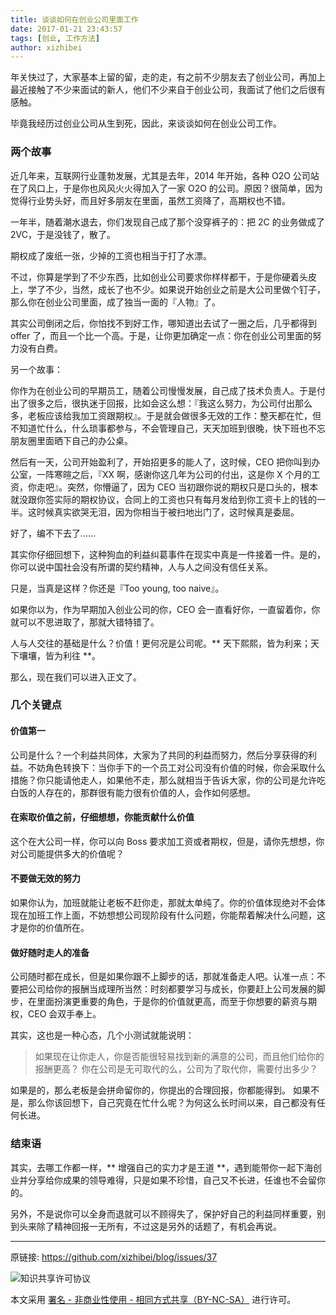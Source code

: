 ```yaml
---
title: 谈谈如何在创业公司里面工作
date: 2017-01-21 23:43:57
tags: [创业, 工作方法]
author: xizhibei
---
```

年关快过了，大家基本上留的留，走的走，有之前不少朋友去了创业公司，再加上最近接触了不少来面试的新人，他们不少来自于创业公司，我面试了他们之后很有感触。

毕竟我经历过创业公司从生到死，因此，来谈谈如何在创业公司工作。

### 两个故事
近几年来，互联网行业蓬勃发展，尤其是去年，2014 年开始，各种 O2O 公司站在了风口上，于是你也风风火火得加入了一家 O2O 的公司。原因？很简单，因为觉得行业势头好，而且好多朋友在里面，虽然工资降了，高期权也不错。

一年半，随着潮水退去，你们发现自己成了那个没穿裤子的：把 2C 的业务做成了 2VC，于是没钱了，散了。

期权成了废纸一张，少掉的工资也相当于打了水漂。

不过，你算是学到了不少东西，比如创业公司要求你样样都干，于是你硬着头皮上，学了不少，当然，成长了也不少。如果说开始创业之前是大公司里做个钉子，那么你在创业公司里面，成了独当一面的『人物』了。

其实公司倒闭之后，你怕找不到好工作，哪知道出去试了一圈之后，几乎都得到 offer 了，而且一个比一个高。于是，让你更加确定一点：你在创业公司里面的努力没有白费。

另一个故事：

你作为在创业公司的早期员工，随着公司慢慢发展，自己成了技术负责人。于是付出了很多之后，很执迷于回报，比如会这么想：『我这么努力，为公司付出那么多，老板应该给我加工资跟期权』。于是就会做很多无效的工作：整天都在忙，但不知道忙什么，什么琐事都参与，不会管理自己，天天加班到很晚，快下班也不忘朋友圈里面晒下自己的办公桌。

然后有一天，公司开始盈利了，开始招更多的能人了，这时候，CEO 把你叫到办公室，一阵寒暄之后，『XX 啊，感谢你这几年为公司的付出，这是你 X 个月的工资，你走吧』。突然，你懵逼了，因为 CEO 当初跟你说的期权只是口头的，根本就没跟你签实际的期权协议，合同上的工资也只有每月发给到你工资卡上的钱的一半。这时候真实欲哭无泪，因为你相当于被扫地出门了，这时候真是委屈。

好了，编不下去了……

其实你仔细回想下，这种狗血的利益纠葛事件在现实中真是一件接着一件。是的，你可以说中国社会没有所谓的契约精神，人与人之间没有信任关系。

只是，当真是这样？你还是『Too young, too naive』。

如果你以为，作为早期加入创业公司的你，CEO 会一直看好你，一直留着你，你就可以不思进取了，那就大错特错了。

人与人交往的基础是什么？价值！更何况是公司呢。** 天下熙熙，皆为利来；天下壤壤，皆为利往 **。

那么，现在我们可以进入正文了。

### 几个关键点

#### 价值第一
公司是什么？一个利益共同体，大家为了共同的利益而努力，然后分享获得的利益。不妨角色转换下：当你手下的一个员工对公司没有价值的时候，你会采取什么措施？你只能请他走人，如果他不走，那么就相当于告诉大家，你的公司是允许吃白饭的人存在的，那群很有能力很有价值的人，会作如何感想。

#### 在索取价值之前，仔细想想，你能贡献什么价值
这个在大公司一样，你可以向 Boss 要求加工资或者期权，但是，请你先想想，你对公司能提供多大的价值呢？

#### 不要做无效的努力
如果你认为，加班就能让老板不赶你走，那就太单纯了。你的价值体现绝对不会体现在加班工作上面，不妨想想公司现阶段有什么问题，你能帮着解决什么问题，这才是你的价值所在。

#### 做好随时走人的准备
公司随时都在成长，但是如果你跟不上脚步的话，那就准备走人吧。认准一点：不要把公司给你的报酬当成理所当然：时刻都要学习与成长，你要赶上公司发展的脚步，在里面扮演更重要的角色，于是你的价值就更高，而至于你想要的薪资与期权，CEO 会双手奉上。

其实，这也是一种心态，几个小测试就能说明：

> 如果现在让你走人，你是否能很轻易找到新的满意的公司，而且他们给你的报酬更高？
> 你在公司是无可取代的么，公司为了取代你，需要付出多少？

如果是的，那么老板是会拼命留你的，你提出的合理回报，你都能得到。
如果不是，那么你该回想下，自己究竟在忙什么呢？为何这么长时间以来，自己都没有任何长进。



### 结束语
其实，去哪工作都一样，** 增强自己的实力才是王道 **，遇到能带你一起下海创业并分享给你成果的领导难得，只是如果不珍惜，自己又不长进，任谁也不会留你的。

另外，不是说你可以全身而退就可以不顾得失了，保护好自己的利益同样重要，别到头来除了精神回报一无所有，不过这是另外的话题了，有机会再说。


***
原链接: https://github.com/xizhibei/blog/issues/37

![知识共享许可协议](https://i.creativecommons.org/l/by-nc-sa/4.0/88x31.png "署名 - 非商业性使用 - 相同方式共享（BY-NC-SA）")

本文采用 [署名 - 非商业性使用 - 相同方式共享（BY-NC-SA）](https://creativecommons.org/licenses/by-nc-sa/4.0/deed.zh) 进行许可。
